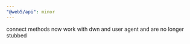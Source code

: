 ```yaml
---
"@web5/api": minor
---
```


connect methods now work with dwn and user agent and are no longer stubbed
